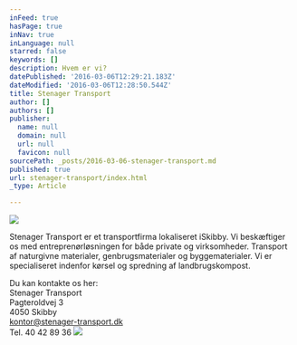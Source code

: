 ```yaml
---
inFeed: true
hasPage: true
inNav: true
inLanguage: null
starred: false
keywords: []
description: Hvem er vi?
datePublished: '2016-03-06T12:29:21.183Z'
dateModified: '2016-03-06T12:28:50.544Z'
title: Stenager Transport
author: []
authors: []
publisher:
  name: null
  domain: null
  url: null
  favicon: null
sourcePath: _posts/2016-03-06-stenager-transport.md
published: true
url: stenager-transport/index.html
_type: Article

---
```

![](https://the-grid-user-content.s3-us-west-2.amazonaws.com/5d5b16a7-677a-420d-89a3-782589f80685.jpg)

Stenager Transport er et transportfirma lokaliseret iSkibby. Vi beskæftiger os med entreprenørløsningen for både private og virksomheder. Transport af naturgivne materialer, genbrugsmaterialer og byggematerialer. Vi er specialiseret indenfor kørsel og spredning af landbrugskompost.

Du kan kontakte os her:  
Stenager Transport  
Pagteroldvej 3  
4050 Skibby  
[kontor@stenager-transport.dk][0]  
Tel. 40 42 89 36
![](https://the-grid-user-content.s3-us-west-2.amazonaws.com/68923f3f-b701-49b0-816b-734eaf51b9e3.jpg)

[0]: mailto:kontor@stenager-transport.dk
